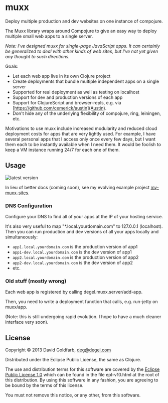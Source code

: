 muxx
====

Deploy multiple production and dev websites on one instance of compojure.

The Muxx library wraps around Compojure to give an easy way to deploy
multiple small web apps to a single server.

_Note: I've designed muxx for single-page JavaScript apps. It can certainly
be generalized to deal with other kinds of web sites, but I've not yet
given any thought to such directions._

Goals:
* Let each web app live in its own Clojure project
* Create deployments that bundle multiple independent apps on a single server
* Supported for real deployment as well as testing on localhost
* Support for dev and production versions of each app
* Support for ClojureScript and browser-repls, e.g. via [https://github.com/cemerick/austin](Austin).
* Don't hide any of the underlying flexibility of compojure, ring, leiningen, etc.

Motivations to use muxx include increased modularity and reduced cloud
deployment costs for apps that are very lightly used. For example, I
have several personal apps that I access only once every few days, but
I want them each to be instantly available when I need them. It would
be foolish to keep a VM instance running 24/7 for each one of them.

## Usage

![latest version](https://clojars.org/muxx/latest-version.svg)

In lieu of better docs (coming soon), see my evolving example project
[my-muxx-sites](https://github.com/deg/my-muxx-sites).


### DNS Configuration

Configure your DNS to find all of your apps at the IP of your hosting service.

It's also very useful to map "*.local.yourdomain.com" to 127.0.0.1
(localhost). Then you can run production and dev versions of all your
apps locally and simultaneously:
* `app1.local.yourdomain.com` is the production version of app1
* `app1-dev.local.yourdomain.com` is the dev version of app1
* `app2.local.yourdomain.com` is the production version of app2
* `app2-dev.local.yourdomain.com` is the dev version of app2
* etc.

### Old stuff (mostly wrong)

Each web app is registered by calling degel.muxx.server/add-app.

Then, you need to write a deployment function that calls,
e.g. run-jetty on muxx/app.

(Note: this is still undergoing rapid evolution. I hope to have a much
cleaner interface very soon).

## License

Copyright © 2013 David Goldfarb, deg@degel.com

Distributed under the Eclipse Public License, the same as Clojure.

The use and distribution terms for this software are covered by the
[Eclipse Public License
1.0](http://opensource.org/licenses/eclipse-1.0.php) which can be
found in the file epl-v10.html at the root of this distribution.  By
using this software in any fashion, you are agreeing to be bound by
the terms of this license.

You must not remove this notice, or any other, from this software.
